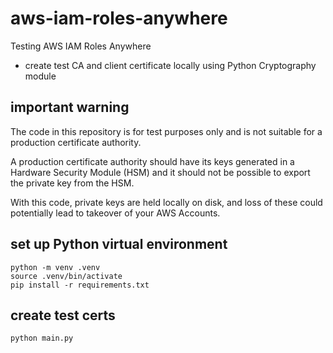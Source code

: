 # aws-iam-roles-anywhere
Testing AWS IAM Roles Anywhere
* create test CA and client certificate locally using Python Cryptography module

## important warning
The code in this repository is for test purposes only and is not suitable for a production certificate authority. 

A production certificate authority should have its keys generated in a Hardware Security Module (HSM) and it should not be possible to export the private key from the HSM.

With this code, private keys are held locally on disk, and loss of these could potentially lead to takeover of your AWS Accounts.

## set up Python virtual environment
```
python -m venv .venv
source .venv/bin/activate
pip install -r requirements.txt
```

## create test certs
```
python main.py
```